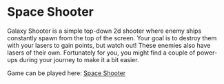 # Space Shooter

Galaxy Shooter is a simple top-down 2d shooter where enemy ships constantly spawn from the top of the screen. Your goal is to destroy them with your lasers to gain points, but watch out! These enemies also have lasers of their own. Fortunately for you, you might find a couple of power-ups during your journey to make it a bit easier.
 
Game can be played here: [Space Shooter](https://juanlondono.itch.io/space-shooter)